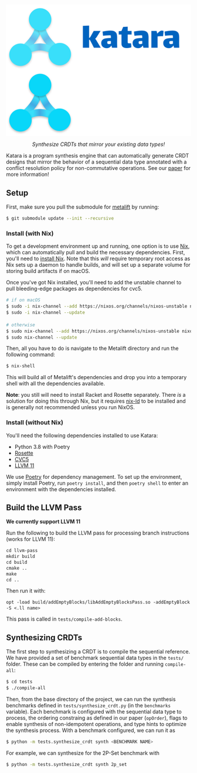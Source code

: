 <img align="center" src="./katara-light.png#gh-light-mode-only"/>
<img align="center" src="./katara-dark.png#gh-dark-mode-only"/>
<p align="center"><i>Synthesize CRDTs that mirror your existing data types!</i></p>

Katara is a program synthesis engine that can automatically generate CRDT designs that mirror the behavior of a sequential data type annotated with a conflict resolution policy for non-commutative operations. See our [paper](https://arxiv.org/pdf/2205.12425.pdf) for more information!

## Setup
First, make sure you pull the submodule for [metalift](https://github.com/metalift/metalift) by running:
```bash
$ git submodule update --init --recursive
```

### Install (with Nix)
To get a development environment up and running, one option is to use [Nix](https://nixos.org/), which can automatically pull and build the necessary dependencies. First, you'll need to [install Nix](https://nixos.org/download.html). Note that this _will_ require temporary root access as Nix sets up a daemon to handle builds, and will set up a separate volume for storing build artifacts if on macOS.

Once you've got Nix installed, you'll need to add the unstable channel to pull bleeding-edge packages as dependencies for cvc5.

```bash
# if on macOS
$ sudo -i nix-channel --add https://nixos.org/channels/nixos-unstable nixos-unstable
$ sudo -i nix-channel --update

# otherwise
$ sudo nix-channel --add https://nixos.org/channels/nixos-unstable nixos-unstable
$ sudo nix-channel --update
```

Then, all you have to do is navigate to the Metalift directory and run the following command:
```bash
$ nix-shell
```

This will build all of Metalift's dependencies and drop you into a temporary shell with all the dependencies available.

**Note**: you still will need to install Racket and Rosette separately. There _is_ a solution for doing this through Nix, but it requires [nix-ld](https://github.com/Mic92/nix-ld) to be installed and is generally not recommended unless you run NixOS.

### Install (without Nix)
You'll need the following dependencies installed to use Katara:
- Python 3.8 with Poetry
- [Rosette](https://emina.github.io/rosette)
- [CVC5](https://cvc5.github.io)
- [LLVM 11](https://llvm.org/)

We use [Poetry](https://python-poetry.org/) for dependency management. To set up the environment, simply install Poetry, run `poetry install`, and then `poetry shell` to enter an environment with the dependencies installed.

## Build the LLVM Pass

**We currently support LLVM 11**

Run the following to build the LLVM pass for processing branch instructions (works for LLVM 11):
````angular2
cd llvm-pass
mkdir build
cd build
cmake ..
make 
cd ..
```` 
Then run it with:
````angular2
opt -load build/addEmptyBlocks/libAddEmptyBlocksPass.so -addEmptyBlock -S <.ll name>
````
This pass is called in `tests/compile-add-blocks`.

## Synthesizing CRDTs
The first step to synthesizing a CRDT is to compile the sequential reference. We have provided a set of benchmark sequential data types in the `tests/` folder. These can be compiled by entering the folder and running `compile-all`:
```bash
$ cd tests
$ ./compile-all
```

Then, from the base directory of the project, we can run the synthesis benchmarks defined in `tests/synthesize_crdt.py` (in the `benchmarks` variable). Each benchmark is configured with the sequential data type to process, the ordering constraing as defined in our paper (`opOrder`), flags to enable synthesis of non-idempotent operations, and type hints to optimize the synthesis process. With a benchmark configured, we can run it as
```bash
$ python -m tests.synthesize_crdt synth <BENCHMARK NAME>
```

For example, we can synthesize for the 2P-Set benchmark with
```bash
$ python -m tests.synthesize_crdt synth 2p_set
```
